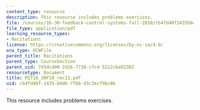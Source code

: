 ```yaml
---
content_type: resource
description: This resource includes problems exercises.
file: /courses/16-30-feedback-control-systems-fall-2010/cb4fd48f2435b6d67fb6d3c3ecf9bc86_MIT16_30F10_rec11.pdf
file_type: application/pdf
learning_resource_types:
- Recitations
license: https://creativecommons.org/licenses/by-nc-sa/4.0/
ocw_type: OCWFile
parent_title: Recitations
parent_type: CourseSection
parent_uid: 745dc400-2d26-7710-c7c4-5212cbe82362
resourcetype: Document
title: MIT16_30F10_rec11.pdf
uid: cb4fd48f-2435-b6d6-7fb6-d3c3ecf9bc86
---
```

This resource includes problems exercises.